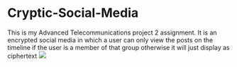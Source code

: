 # Cryptic-Social-Media
This is my Advanced Telecommunications project 2 assignment.
It is an encrypted social media in which a user can only view the posts on the timeline if the user is a member of that group otherwise it will just display as ciphertext
![](demo2.gif)
